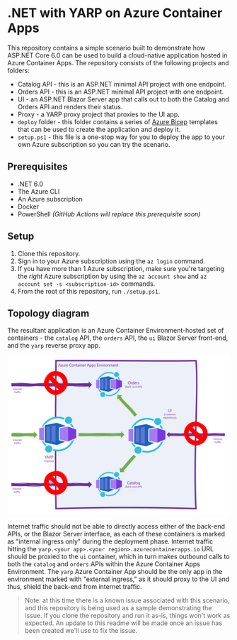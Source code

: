 # .NET with YARP on Azure Container Apps

This repository contains a simple scenario built to demonstrate how ASP.NET Core 6.0 can be used to build a cloud-native application hosted in Azure Container Apps. The repository consists of the following projects and folders:

* Catalog API - this is an ASP.NET minimal API project with one endpoint. 
* Orders API - this is an ASP.NET minimal API project with one endpoint. 
* UI - an ASP.NET Blazor Server app that calls out to both the Catalog and Orders API and renders their status.
* Proxy - a YARP proxy project that proxies to the UI app.
* ```deploy``` folder - this folder contains a series of [Azure Bicep](http://aka.ms/bicep) templates that can be used to create the application and deploy it.
* ```setup.ps1``` - this file is a one-stop way for you to deploy the app to your own Azure subscription so you can try the scenario. 

## Prerequisites

* .NET 6.0
* The Azure CLI
* An Azure subscription
* Docker
* PowerShell *(GitHub Actions will replace this prerequisite soon)*

## Setup

1. Clone this repository.
2. Sign in to your Azure subscription using the `az login` command.
3. If you have more than 1 Azure subscription, make sure you're targeting the *right* Azure subscription by using the `az account show` and `az account set -s <subscription-id>` commands.
4. From the root of this repository, run `./setup.ps1`. 

## Topology diagram

The resultant application is an Azure Container Environment-hosted set of containers - the `catalog` API, the `orders` API, the `ui` Blazor Server front-end, and the `yarp` reverse proxy app.

![Topology diagram](static/topology.png)

Internet traffic should not be able to directly access either of the back-end APIs, or the Blazor Server interface, as each of these containers is marked as "internal ingress only" during the deployment phase. Internet traffic hitting the `yarp.<your app>.<your region>.azurecontainerapps.io` URL should be proxied to the `ui` container, which in turn makes outbound calls to both the `catalog` and `orders` APIs within the Azure Container Apps Environment. The `yarp` Azure Container App should be the only app in the environment marked with "external ingress," as it should proxy to the UI and thus, shield the back-end from internet traffic.

> Note: at this time there is a known issue associated with this scenario, and this repository is being used as a sample demonstrating the issue. If you clone the repository and run it as-is, things won't work as expected. An update to this readme will be made once an issue has been created we'll use to fix the issue.

